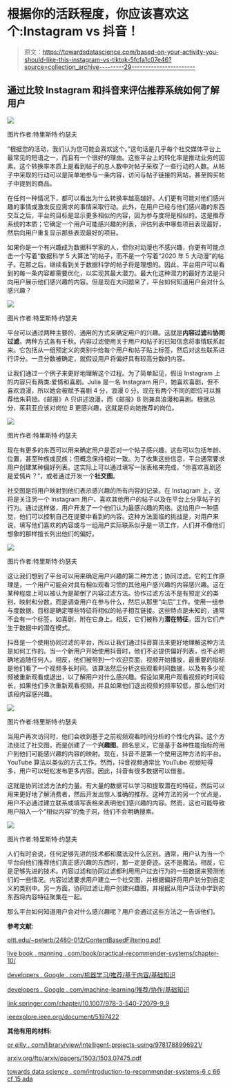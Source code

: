 # 根据你的活跃程度，你应该喜欢这个:Instagram vs 抖音！

> 原文：<https://towardsdatascience.com/based-on-your-activity-you-should-like-this-instagram-vs-tiktok-5fcfa1c07e46?source=collection_archive---------29----------------------->

## 通过比较 Instagram 和抖音来评估推荐系统如何了解用户

![](img/8194fec0b4ae185a92a44a4fc5bf80ec.png)

图片作者:特里斯特·约瑟夫

“根据您的活动，我们认为您可能会喜欢这个。”这句话是几乎每个社交媒体平台上最常见的短语之一，而且有一个很好的理由。这些平台上的转化率是推动业务的因素。这个转换率本质上是看到帖子的总人数中对帖子采取了一些行动的人数。从帖子中采取的行动可以是简单地参与一条内容，访问与帖子链接的网站，甚至购买帖子中提到的商品。

在任何一种情况下，都可以看出为什么转换率越高越好。人们更有可能对他们感兴趣的事情或激发反应需求的事情采取行动。此外，在用户已经与他们感兴趣的东西交互之后，平台的目标是显示更多相似的内容，因为参与度将是相似的。这是推荐系统的本质；它确定一个用户可能感兴趣的列表，评估列表中哪些项目表现最好，然后向用户重复显示那些表现最好的项目。

如果你是一个有兴趣成为数据科学家的人，但你对动漫也不感兴趣，你更有可能点击一个写着“数据科学 5 大算法”的帖子，而不是一个写着“2020 年 5 大动漫”的帖子。在那之后，继续看到关于数据科学的帖子将是理想的。因此，平台用户可以看到的每一条内容都需要优化，以实现其最大潜力。最大化这种潜力的最好方法是只向用户展示他们感兴趣的内容。但是现在大问题来了，平台如何知道用户会对什么感兴趣？

![](img/2936e48d6ad872c20b3b63b82ce5c3ff.png)

图片作者:特里斯特·约瑟夫

平台可以通过两种主要的、通用的方式来确定用户的兴趣。这就是**内容过滤**和**协同过滤**，两种方式各有千秋。内容过滤使用关于用户和帖子的已知信息将事情联系起来。它包括从一组预定义的类别中给每个用户和帖子贴上标签，然后对这些联系进行评分。一旦分数被确定，就假设用户将偏好具有较高分数的内容。

让我们通过一个例子来更好地理解这个过程。为了简单起见，假设 Instagram 上的内容只有两类:爱情和喜剧。Julia 是一名 Instagram 用户，她喜欢喜剧，但不喜欢浪漫，所以她会被赋予喜剧 4 分，浪漫 0 分。现在有两个不同的职位可以推荐给朱莉娅。《邮报》A 只讲述浪漫，而《邮报》B 则兼具浪漫和喜剧。根据总分，茱莉亚应该对岗位 *B* 更感兴趣，这就是将向她推荐的岗位。

![](img/07f59dfddd34f867295e0ef3dd9349dd.png)

图片作者:特里斯特·约瑟夫

现在有更多的东西可以用来确定用户是否对一个帖子感兴趣，这些可以包括年龄、位置，甚至种族或民族；但概念保持相对一致。为了收集这些信息，平台通常要求用户创建某种偏好列表。这实际上可以通过填写一张表格来完成，“你喜欢喜剧还是爱情片？”，或者通过开发一个**社交图**。

社交图是将用户映射到他们表示感兴趣的所有内容的记录。在 Instagram 上，这将是关注另一个 Instagram 用户、喜欢其他用户的帖子以及在平台上分享帖子的行为。通过这样做，用户开发了一个他们认为最感兴趣的网络。这给用户一种感觉，他们可以控制自己在提要中看到的内容。这种方法面临的挑战是，对用户来说，填写他们喜欢的内容或与一组用户实际联系似乎是一项工作，人们并不像他们想象的那样擅长列出他们的偏好。

![](img/0fea92cf087ee48a58def7620b61cae8.png)

图片作者:特里斯特·约瑟夫

这让我们想到了平台可以用来确定用户兴趣的第二种方法；协同过滤。它的工作原理是，一个用户可能会对具有相似观看习惯的其他用户感兴趣的内容感兴趣。这在某种程度上可以被认为是颠倒了内容过滤方法。协作过滤方法不是有预定义的类别、映射和分数，而是调查用户在参与什么，然后从那里“向后”工作。使用一组参与度数据，目标是确定哪些特征将相似的帖子相互链接。这些特点是未知的，通常不会有一个标签，如喜剧，附在它身上。相反，它们被称为**潜在特征**，因为它们产生于数据中的潜在模式。

抖音是一个使用协同过滤的平台，所以让我们通过抖音算法来更好地理解这种方法是如何工作的。当一个新用户开始使用抖音时，他们不必提供偏好列表，也不必明确地追随任何人。相反，他们被带到一个欢迎页面，视频开始播放，最重要的指标是他们看了一个视频多长时间。该算法然后分析这些观看时间数据，以及有多少视频被重新观看或退出，以了解用户对什么感兴趣。假设如果用户观看视频的时间较长，如果他们多次重新观看视频，并且如果他们退出视频的频率较低，那么他们对该段内容感兴趣。

![](img/aa21e8ca37eb702eb40c7b9faf872a46.png)

图片作者:特里斯特·约瑟夫

当用户再次访问时，他们会收到基于之前视频观看时间分析的个性化内容。这个方法绕过了社交图，而是创建了一个**兴趣图**。顾名思义，它是基于各种性能指标的用户到他们可能感兴趣的内容的映射。现在，抖音不是第一个使用这种方法的平台。YouTube 算法以类似的方式工作。然而，抖音视频通常比 YouTube 视频短得多，用户可以轻松发布更多内容。因此，抖音有很多数据可以借鉴。

这就是协同过滤方法的力量。有大量的数据可以学习和提取潜在的特征，然后可以用来更好地了解消费者，然后开发出惊人准确的推荐。这种方法的另一个优点是，用户不必通过建立联系或填写表格来表明他们感兴趣的内容。然而，这也可能导致用户陷入一个“相似内容”的兔子洞，他们不会明确搜索。

![](img/73bdd31a24c6c72af5928ee03465d9be.png)

图片作者:特里斯特·约瑟夫

人们有时会说，任何足够先进的技术都和魔法没什么区别。通常，用户认为当一个平台向他们推荐他们真正感兴趣的东西时，那一定是奇迹。这不是魔法。相反，它是足够先进的技术。内容过滤和协同过滤都利用用户过去行为的一些数据来预测他们的一些情况。内容过滤要求用户建立一个社交图，并根据偏好将用户划分到自定义的类别中。另一方面，协同过滤让用户创建兴趣图，并根据从用户活动中学到的东西将内容特征聚集在一起。

那么平台如何知道用户会对什么感兴趣呢？用户会通过这些方法之一告诉他们。

**参考文献:**

[pitt.edu/~peterb/2480-012/ContentBasedFiltering.pdf](http://www.pitt.edu/~peterb/2480-012/ContentBasedFiltering.pdf)

[live book . manning . com/book/practical-recommender-systems/chapter-10/](https://livebook.manning.com/book/practical-recommender-systems/chapter-10/)

[developers . Google . com/机器学习/推荐/基于内容/基础知识](https://developers.google.com/machine-learning/recommendation/content-based/basics)

[developers . Google . com/machine-learning/推荐/协作/基础知识](https://developers.google.com/machine-learning/recommendation/collaborative/basics)

[link.springer.com/chapter/10.1007/978-3-540-72079-9_9](https://link.springer.com/chapter/10.1007/978-3-540-72079-9_9)

[ieeexplore.ieee.org/document/5197422](https://ieeexplore.ieee.org/document/5197422)

**其他有用的材料:**

[or eilly . com/library/view/intelligent-projects-using/9781788996921/](https://www.oreilly.com/library/view/intelligent-projects-using/9781788996921/)

[arxiv.org/ftp/arxiv/papers/1503/1503.07475.pdf](https://arxiv.org/ftp/arxiv/papers/1503/1503.07475.pdf)

[towards data science . com/introduction-to-recommender-systems-6 c 66 cf 15 ada](/introduction-to-recommender-systems-6c66cf15ada)